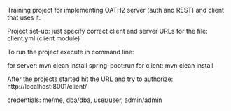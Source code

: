 Training project for implementing OATH2 server (auth and REST) and client that uses it.

Project set-up:
just specify correct client and server URLs for the file: client.yml (client module)

To run the project execute in command line:
	
for server: mvn clean install spring-boot:run
for client: mvn clean install


After the projects started hit the URL and try to authorize: http://localhost:8001/client/

credentials: me/me, dba/dba, user/user, admin/admin

